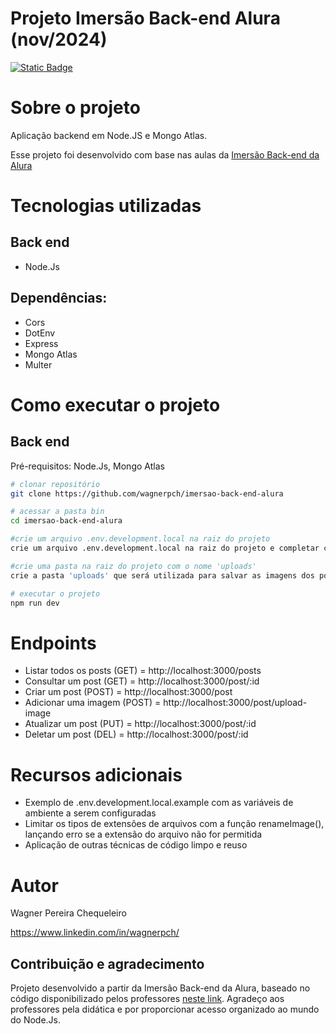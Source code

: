 # Projeto Imersão Back-end Alura (nov/2024)

[![Static Badge](https://img.shields.io/badge/license-GNU-green)](https://github.com/wagnerchc/chess-system-java/blob/master/LICENSE)

# Sobre o projeto

Aplicação backend em Node.JS e Mongo Atlas.

Esse projeto foi desenvolvido com base nas aulas da <a href="https://www.alura.com.br/podcast/hipsterstech-carreira-back-end-e-imersao-node-js-hipsters-ponto-tech-436-a9476?srsltid=AfmBOoqXp63wTXx3FgJK6_BuSWV-vPheJo61gCYjuqREoaESkoaxwwCB" target="_blank">Imersão Back-end da Alura</a>

# Tecnologias utilizadas

## Back end

- Node.Js

## Dependências: 
- Cors
- DotEnv
- Express
- Mongo Atlas
- Multer

# Como executar o projeto

## Back end

Pré-requisitos: Node.Js, Mongo Atlas

```bash
# clonar repositório
git clone https://github.com/wagnerpch/imersao-back-end-alura

# acessar a pasta bin
cd imersao-back-end-alura

#crie um arquivo .env.development.local na raiz do projeto
crie um arquivo .env.development.local na raiz do projeto e completar com os valores das varíaveis

#crie uma pasta na raiz do projeto com o nome 'uploads'
crie a pasta 'uploads' que será utilizada para salvar as imagens dos posts

# executar o projeto
npm run dev
```

# Endpoints

- Listar todos os posts (GET) = http://localhost:3000/posts
- Consultar um post (GET) = http://localhost:3000/post/:id
- Criar um post (POST) = http://localhost:3000/post
- Adicionar uma imagem (POST) = http://localhost:3000/post/upload-image
- Atualizar um post (PUT) = http://localhost:3000/post/:id
- Deletar um post (DEL) = http://localhost:3000/post/:id

# Recursos adicionais

- Exemplo de .env.development.local.example com as variáveis de ambiente a serem configuradas
- Limitar os tipos de extensões de arquivos com a função renameImage(), lançando erro se a extensão do arquivo não for permitida
- Aplicação de outras técnicas de código limpo e reuso

# Autor

Wagner Pereira Chequeleiro

https://www.linkedin.com/in/wagnerpch/

## Contribuição e agradecimento

Projeto desenvolvido a partir da Imersão Back-end da Alura, baseado no código disponibilizado pelos professores <a href="https://github.com/guilhermeonrails/5-Vb8nXmJ5Q7kZ" target="_blank">neste link<a>. 
Agradeço aos professores pela didática e por proporcionar acesso organizado ao mundo do Node.Js.
